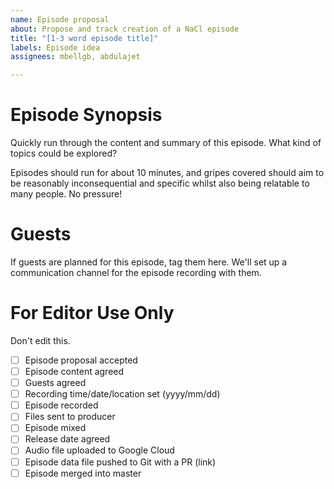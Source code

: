 ```yaml
---
name: Episode proposal
about: Propose and track creation of a NaCl episode
title: "[1-3 word episode title]"
labels: Episode idea
assignees: mbellgb, abdulajet

---
```


# Episode Synopsis

Quickly run through the content and summary of this episode. What kind of topics could be explored?

Episodes should run for about 10 minutes, and gripes covered should aim to be reasonably inconsequential and specific whilst also being relatable to many people. No pressure!

# Guests

If guests are planned for this episode, tag them here. We'll set up a communication channel for the episode recording with them.

# For Editor Use Only

Don't edit this.

- [ ] Episode proposal accepted
- [ ] Episode content agreed
- [ ] Guests agreed
- [ ] Recording time/date/location set (yyyy/mm/dd)
- [ ] Episode recorded
- [ ] Files sent to producer
- [ ] Episode mixed
- [ ] Release date agreed
- [ ] Audio file uploaded to Google Cloud
- [ ] Episode data file pushed to Git with a PR (link)
- [ ] Episode merged into master
